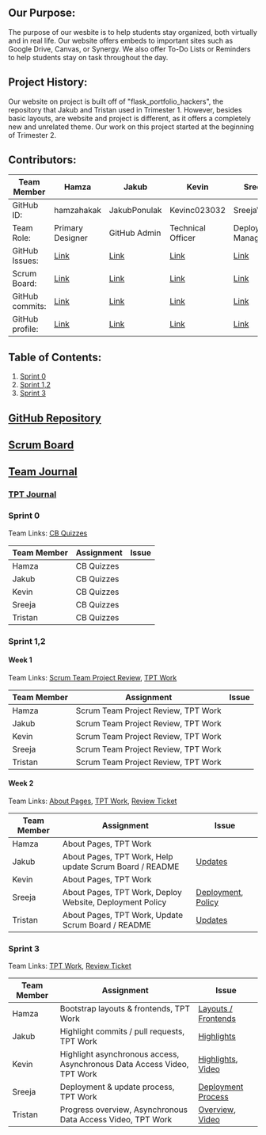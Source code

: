 ## Our Purpose:
The purpose of our wesbite is to help students stay organized, both virtually and in real life. Our website offers embeds to important sites such as Google Drive, Canvas, or Synergy. We also offer To-Do Lists or Reminders to help students stay on task throughout the day.
## Project History:
Our website on project is built off of "flask_portfolio_hackers", the repository that Jakub and Tristan used in Trimester 1. However, besides basic layouts, are website and project is different, as it offers a completely new and unrelated theme. Our work on this project started at the beginning of Trimester 2.
## Contributors:

Team Member | Hamza | Jakub | Kevin | Sreeja | Tristan |
--- | --- | --- | --- | --- | ---
GitHub ID: | hamzahakak | JakubPonulak | Kevinc023032 | SreejaVad | senTristanC |
Team Role: | Primary Designer | GitHub Admin | Technical Officer | Deployment Manager | Scrum Master |
GitHub Issues: | [Link](https://github.com/JakubPonulak/5_hackers/issues/assigned/hamzahakak) | [Link](https://github.com/JakubPonulak/5_hackers/issues/assigned/JakubPonulak) | [Link](https://github.com/JakubPonulak/5_hackers/issues/assigned/Kevinc023032) | [Link](https://github.com/JakubPonulak/5_hackers/issues/assigned/SreejaVad) | [Link](https://github.com/JakubPonulak/5_hackers/issues/assigned/senTristanC)
Scrum Board: | [Link](https://github.com/JakubPonulak/5_hackers/projects/1?card_filter_query=assignee%3Ahamzahakak)| [Link](https://github.com/JakubPonulak/5_hackers/projects/1?card_filter_query=assignee%3AJakubPonulak) | [Link](https://github.com/JakubPonulak/5_hackers/projects/1?card_filter_query=assignee%3AKevinc023032) | [Link](https://github.com/JakubPonulak/5_hackers/projects/1?card_filter_query=assignee%3ASreejaVad) | [Link](https://github.com/JakubPonulak/5_hackers/projects/1?card_filter_query=assignee%3AsenTristanC)
GitHub commits: | [Link](https://github.com/JakubPonulak/5_hackers/commits?author=hamzahakak) | [Link](https://github.com/JakubPonulak/5_hackers/commits?author=JakubPonulak) | [Link](https://github.com/JakubPonulak/5_hackers/commits?author=Kevinc023032) | [Link](https://github.com/JakubPonulak/5_hackers/commits?author=SreejaVad) | [Link](https://github.com/JakubPonulak/5_hackers/commits?author=senTristanC)
GitHub profile: | [Link](https://github.com/anika1sharma1) | [Link](https://github.com/JakubPonulak) | [Link](https://github.com/Kevinc023032) | [Link](https://github.com/SreejaVad) | [Link](https://github.com/senTristanC)

## Table of Contents:
1. [Sprint 0](https://github.com/JakubPonulak/5_hackers/blob/main/README.md#sprint-0)
2. [Sprint 1,2](https://github.com/JakubPonulak/5_hackers/blob/main/README.md#sprint-12)
3. [Sprint 3](https://github.com/JakubPonulak/5_hackers/blob/main/README.md#sprint-3)
## [GitHub Repository](https://github.com/JakubPonulak/5_hackers)
## [Scrum Board](https://github.com/JakubPonulak/5_hackers/projects/1)
## [Team Journal](https://docs.google.com/presentation/d/18iga0TGCSFYNBifNM4t4W3cC2LTcPm3Q6XIjjuCpFjA/edit?usp=sharing)
### [TPT Journal](https://docs.google.com/presentation/d/1AT39h9CxG4NIHYyiUUC_T8nwjfJDg2KpHYwVhEW2vXw/edit?usp=sharing)
### Sprint 0
Team Links: [CB Quizzes](https://github.com/JakubPonulak/5_hackers/issues/6)

Team Member | Assignment | Issue |
--- | --- | --- 
Hamza | CB Quizzes | |
Jakub | CB Quizzes | |
Kevin | CB Quizzes | |
Sreeja | CB Quizzes | |
Tristan | CB Quizzes | |

### Sprint 1,2
#### Week 1
Team Links: [Scrum Team Project Review](https://github.com/JakubPonulak/5_hackers/issues/7), [TPT Work](https://github.com/JakubPonulak/5_hackers/issues/8)

Team Member | Assignment | Issue |
--- | --- | --- 
Hamza | Scrum Team Project Review, TPT Work | |
Jakub | Scrum Team Project Review, TPT Work | |
Kevin | Scrum Team Project Review, TPT Work | |
Sreeja | Scrum Team Project Review, TPT Work | |
Tristan | Scrum Team Project Review, TPT Work | |

#### Week 2
Team Links: [About Pages](https://github.com/JakubPonulak/5_hackers/issues/1), [TPT Work](https://github.com/JakubPonulak/5_hackers/issues/9), [Review Ticket](https://github.com/JakubPonulak/5_hackers/issues/21)

Team Member | Assignment | Issue |
--- | --- | --- 
Hamza | About Pages, TPT Work | |
Jakub | About Pages, TPT Work, Help update Scrum Board / README | [Updates](https://github.com/JakubPonulak/5_hackers/issues/23) |
Kevin | About Pages, TPT Work | |
Sreeja | About Pages, TPT Work, Deploy Website, Deployment Policy |[Deployment](https://github.com/JakubPonulak/5_hackers/issues/10), [Policy](https://github.com/JakubPonulak/5_hackers/issues/23) |
Tristan | About Pages, TPT Work, Update Scrum Board / README | [Updates](https://github.com/JakubPonulak/5_hackers/issues/23) |

### Sprint 3
Team Links: [TPT Work](https://github.com/JakubPonulak/5_hackers/issues/16), [Review Ticket](https://github.com/JakubPonulak/5_hackers/issues/32)

Team Member | Assignment | Issue |
--- | --- | --- 
Hamza | Bootstrap layouts & frontends, TPT Work | [Layouts / Frontends](https://github.com/JakubPonulak/5_hackers/issues/11) |
Jakub | Highlight commits / pull requests, TPT Work | [Highlights](https://github.com/JakubPonulak/5_hackers/issues/15) |
Kevin | Highlight asynchronous access, Asynchronous Data Access Video, TPT Work | [Highlights](https://github.com/JakubPonulak/5_hackers/issues/13), [Video](https://github.com/JakubPonulak/5_hackers/issues/17) |
Sreeja | Deployment & update process, TPT Work | [Deployment Process](https://github.com/JakubPonulak/5_hackers/issues/14) |
Tristan | Progress overview, Asynchronous Data Access Video, TPT Work | [Overview](https://github.com/JakubPonulak/5_hackers/issues/12), [Video](https://github.com/JakubPonulak/5_hackers/issues/17) |

